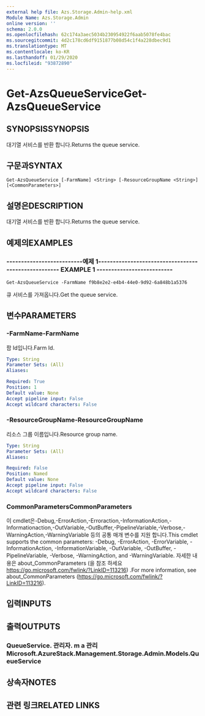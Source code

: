 ```yaml
---
external help file: Azs.Storage.Admin-help.xml
Module Name: Azs.Storage.Admin
online version: ''
schema: 2.0.0
ms.openlocfilehash: 62c174a3aec5034b230954922f6aab5078fe4bac
ms.sourcegitcommit: 4d2c178cd6df9151877b08d54c1f4a228dbec9d1
ms.translationtype: MT
ms.contentlocale: ko-KR
ms.lasthandoff: 01/29/2020
ms.locfileid: "93872890"
---
```

# <span data-ttu-id="e6c19-101">Get-AzsQueueService</span><span class="sxs-lookup"><span data-stu-id="e6c19-101">Get-AzsQueueService</span></span>

## <span data-ttu-id="e6c19-102">SYNOPSIS</span><span class="sxs-lookup"><span data-stu-id="e6c19-102">SYNOPSIS</span></span>
<span data-ttu-id="e6c19-103">대기열 서비스를 반환 합니다.</span><span class="sxs-lookup"><span data-stu-id="e6c19-103">Returns the queue service.</span></span>

## <span data-ttu-id="e6c19-104">구문과</span><span class="sxs-lookup"><span data-stu-id="e6c19-104">SYNTAX</span></span>

```
Get-AzsQueueService [-FarmName] <String> [-ResourceGroupName <String>] [<CommonParameters>]
```

## <span data-ttu-id="e6c19-105">설명은</span><span class="sxs-lookup"><span data-stu-id="e6c19-105">DESCRIPTION</span></span>
<span data-ttu-id="e6c19-106">대기열 서비스를 반환 합니다.</span><span class="sxs-lookup"><span data-stu-id="e6c19-106">Returns the queue service.</span></span>

## <span data-ttu-id="e6c19-107">예제의</span><span class="sxs-lookup"><span data-stu-id="e6c19-107">EXAMPLES</span></span>

### <span data-ttu-id="e6c19-108">--------------------------예제 1--------------------------</span><span class="sxs-lookup"><span data-stu-id="e6c19-108">-------------------------- EXAMPLE 1 --------------------------</span></span>
```
Get-AzsQueueService -FarmName f9b8e2e2-e4b4-44e0-9d92-6a848b1a5376
```

<span data-ttu-id="e6c19-109">큐 서비스를 가져옵니다.</span><span class="sxs-lookup"><span data-stu-id="e6c19-109">Get the queue service.</span></span>

## <span data-ttu-id="e6c19-110">변수</span><span class="sxs-lookup"><span data-stu-id="e6c19-110">PARAMETERS</span></span>

### <span data-ttu-id="e6c19-111">-FarmName</span><span class="sxs-lookup"><span data-stu-id="e6c19-111">-FarmName</span></span>
<span data-ttu-id="e6c19-112">팜 Id입니다.</span><span class="sxs-lookup"><span data-stu-id="e6c19-112">Farm Id.</span></span>

```yaml
Type: String
Parameter Sets: (All)
Aliases: 

Required: True
Position: 1
Default value: None
Accept pipeline input: False
Accept wildcard characters: False
```

### <span data-ttu-id="e6c19-113">-ResourceGroupName</span><span class="sxs-lookup"><span data-stu-id="e6c19-113">-ResourceGroupName</span></span>
<span data-ttu-id="e6c19-114">리소스 그룹 이름입니다.</span><span class="sxs-lookup"><span data-stu-id="e6c19-114">Resource group name.</span></span>

```yaml
Type: String
Parameter Sets: (All)
Aliases: 

Required: False
Position: Named
Default value: None
Accept pipeline input: False
Accept wildcard characters: False
```

### <span data-ttu-id="e6c19-115">CommonParameters</span><span class="sxs-lookup"><span data-stu-id="e6c19-115">CommonParameters</span></span>
<span data-ttu-id="e6c19-116">이 cmdlet은-Debug,-ErrorAction,-Erroraction,-InformationAction,-Informationaction,-OutVariable,-OutBuffer,-PipelineVariable,-Verbose,-WarningAction,-WarningVariable 등의 공통 매개 변수를 지원 합니다.</span><span class="sxs-lookup"><span data-stu-id="e6c19-116">This cmdlet supports the common parameters: -Debug, -ErrorAction, -ErrorVariable, -InformationAction, -InformationVariable, -OutVariable, -OutBuffer, -PipelineVariable, -Verbose, -WarningAction, and -WarningVariable.</span></span> <span data-ttu-id="e6c19-117">자세한 내용은 about_CommonParameters (을 참조 하세요 https://go.microsoft.com/fwlink/?LinkID=113216) .</span><span class="sxs-lookup"><span data-stu-id="e6c19-117">For more information, see about_CommonParameters (https://go.microsoft.com/fwlink/?LinkID=113216).</span></span>

## <span data-ttu-id="e6c19-118">입력</span><span class="sxs-lookup"><span data-stu-id="e6c19-118">INPUTS</span></span>

## <span data-ttu-id="e6c19-119">출력</span><span class="sxs-lookup"><span data-stu-id="e6c19-119">OUTPUTS</span></span>

### <span data-ttu-id="e6c19-120">QueueService. 관리자. m a 관리</span><span class="sxs-lookup"><span data-stu-id="e6c19-120">Microsoft.AzureStack.Management.Storage.Admin.Models.QueueService</span></span>

## <span data-ttu-id="e6c19-121">상속자</span><span class="sxs-lookup"><span data-stu-id="e6c19-121">NOTES</span></span>

## <span data-ttu-id="e6c19-122">관련 링크</span><span class="sxs-lookup"><span data-stu-id="e6c19-122">RELATED LINKS</span></span>


